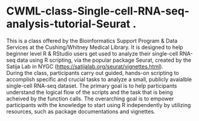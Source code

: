 # CWML-class-Single-cell-RNA-seq-analysis-tutorial-Seurat . 

This is a class offered by the Bioinformatics Support Program & Data Services at the Cushing/Whitney Medical Library. It is designed to help beginner level R & RStudio users get used to analyze their single-cell RNA-seq data using R scripting, via the popular package Seurat, created by the Satija Lab in NYGC (https://satijalab.org/seurat/vignettes.html).  
During the class, participants carry out guided, hands-on scripting to accomplish specific and crucial tasks to analyze a small, publicly avaialble single-cell RNA-seq dataset. The primary goal is to help participants understand the logical flow of the scripts and the task that is being acheived by the function calls. The overarching goal is to empower participants with the knowledge to start using R independently by utilizing resources, such as package documentations and vignettes. 
